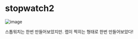 # stopwatch2
![image](https://github.com/jung-chaewon/stopwatch2/assets/131144717/1ce43f7c-273e-45b0-8dbf-5b61fdec666e)

스톱워치는 한번 만들어보았지만. 랩이 찍히는 형태로 한번 만들어보았다!
